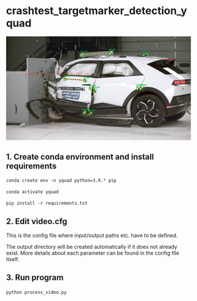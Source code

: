 # crashtest_targetmarker_detection_yquad
![visualization](https://github.com/DataScienceLabFHSWF/crashtest_targetmarker_detection_yquad/blob/main/hyu_01_8.jpg)

## 1. Create conda environment and install requirements
`conda create env -n yquad python=3.9.* pip`

`conda activate yquad`

`pip install -r requirements.txt`

## 2. Edit video.cfg
This is the config file where input/output paths etc. have to be defined.

The output directory will be created automatically if it does not already exist. More details about each parameter can be found in the config file itself.

## 3. Run program
`python process_video.py`
